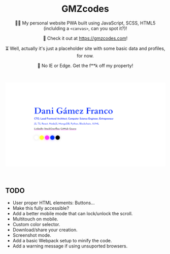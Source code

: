 <h1 align="center">GMZcodes</h1>

<p align="center">
    👨‍💻 My personal website PWA built using JavaScript, SCSS, HTML5 (inclulding a <code>&lt;canvas&gt;</code>, can you spot it?)!
</p><p align="center">
    🚀 Check it out at <a href="https://gmzcodes.com">https://gmzcodes.com</a>!
</p><p align="center">
    ⏳ Well, actually it's just a placeholder site with some basic data and profiles, for now.
</p><p align="center">
    💩 No IE or Edge. Get the f**k off my property!
</p>

<br />


<p align="center">
    <a href="https://gmzcodes.com" target="_blank">
        <img src="./static/images/og-images/dani-gamez-franco-personal-website.png" width="512" />
    </a>
</p>

<br />

TODO
----

- User proper HTML elements: Buttons...
- Make this fully accessible?
- Add a better mobile mode that can lock/unlock the scroll.
- Multitouch on mobile.
- Custom color selector.
- Download/share your creation.
- Screenshot mode.
- Add a basic Webpack setup to minify the code.
- Add a warning message if using unsuported browsers.
